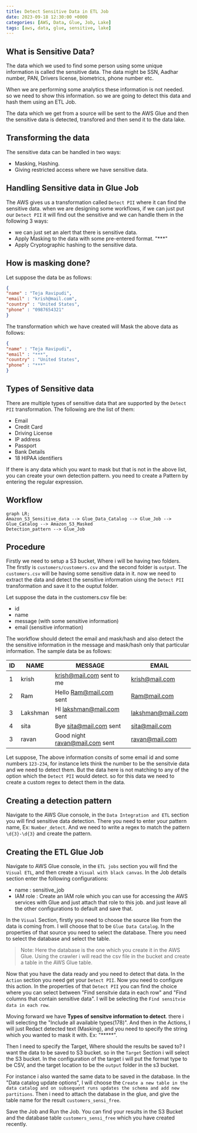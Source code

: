 ```yaml
---
title: Detect Sensitive Data in ETL Job
date: 2023-09-18 12:30:00 +0000
categories: [AWS, Data, Glue, Job, Lake]
tags: [aws, data, glue, sensitive, lake]
---
```


## What is Sensitive Data?
The data which we used to find some person using some unique information is called the sensitive data. The data might be SSN, Aadhar number, PAN, Drivers license, biometrics, phone number etc.

When we are performing some analytics these information is not needed. so we need to show this information. so we are going to detect this data and hash them using an ETL Job.

The data which we get from a source will be sent to the AWS Glue and then the sensitive data is detected, transfored and then send it to the data lake.

## Transforming the data
The sensitive data can be handled in two ways:
- Masking, Hashing.
- Giving restricted access where we have sensitive data.

## Handling Sensitive data in Glue Job
The AWS gives us a transformation called `Detect PII` where it can find the sensitive data. when we are designing some workflows, if we can just put our `Detect PII` it will find out the sensitive and we can handle them in the following 3 ways:
- we can just set an alert that there is sensitive data.
- Apply Masking to the data with some pre-entered format. "***"
- Apply Cryptographic hashing to the sensitive data.

## How is masking done?
Let suppose the data be as follows:
```Json
{
"name" : "Teja Ravipudi",
"email" : "krish@mail.com",
"country" : "United States",
"phone" : "0987654321"
}
```
The transformation which we have created will Mask the above data as follows:
```Json
{
"name" : "Teja Ravipudi",
"email" : "***",
"country" : "United States",
"phone" : "***"
}
```

## Types of Sensitive data
There are multiple types of sensitive data that are supported by the `Detect PII` transformation. The following are the list of them:
- Email
- Credit Card
- Driving License
- IP address
- Passport
- Bank Details
- 18 HIPAA identifiers

If there is any data which you want to mask but that is not in the above list, you can create your own detection pattern. you need to create a Pattern by entering the regular expression.


## Workflow

```mermaid
graph LR;
Amazon_S3_Sensitive_data --> Glue_Data_Catalog --> Glue_Job --> Glue_Catalog --> Amazon_S3_Masked
Detection_pattern --> Glue_Job
```

## Procedure
Firstly we need to setup a S3 bucket, Where i will be having two folders. The firstly is `customers/customers.csv` and the second folder is `output`. The `customers.csv` will be having some sensitive data in it. now we need to extract the data and detect the sensitive information uisng the `Detect PII` transformation and save it to the ouptut folder.

Let suppose the data in the customers.csv file be: 
- id
- name
- message (with some sensitive information)
- email (sensitive information)

The workflow should detect the email and mask/hash and also detect the the sensitive information in the message and mask/hash only that particular information. The sample data be as follows:

| ID | NAME | MESSAGE | EMAIL |
| -- | ---- | ------- | ----- |
| 1 | krish | krish@mail.com sent to me | krish@mail.com |
| 2 | Ram | Hello Ram@mail.com sent | Ram@mail.com |
| 3 | Lakshman | HI lakshman@mail.com sent | lakshman@mail.com |
| 4 | sita | Bye sita@mail.com sent | sita@mail.com |
| 3 | ravan | Good night ravan@mail.com sent | ravan@mail.com |

Let suppose, The above information consits of some email id and some numbers `123-234`, for instance lets think the number to be the sensitvie data and we need to detect them. But the data here is not matching to any of the option which the `Detect PII` would detect. so for this data we need to create a custom regex to detect them in the data.

## Creating a detection pattern
Navigate to the AWS Glue console, in the `Data Integration and ETL` section you will find sensitive data detection.
There you need to enter your pattern name, Ex: `Number_detect`. And we need to write a regex to match the pattern `\d{3}-\d{3}` and create the pattern.

## Creating the ETL Glue Job
Navigate to AWS Glue console, in the `ETL jobs` section you will find the `Visual ETL`, and then create a `Visual with black canvas`. 
In the Job details section enter the following configurations:
- name : sensitive_job
- IAM role : Create an IAM role which you can use for accessing the AWS services with Glue and just attach that role to this job.
and just leave all the other configurations to default and save that.

In the `Visual` Section, firstly you need to choose the source like from the data is coming from. I will choose that to be `Glue Data Catalog`. In the properties of that source you need to select the database. There you need to select the database and select the table. 

> Note: Here the database is the one which you create it in the AWS Glue. Using the crawler i will read the csv file in the bucket and create a table in the AWS Glue table.

Now that you have the data ready and you need to detect that data. In the `Action` section you need get your `Detect PII`. Now you need to configure this action.
In the properties of that `Detect PII` you can find the choice where you can select between "Find sensitvie data in each row" and "Find columns that contain sensitive data". I will be selecting the `Find sensitvie data in each row`. 

Moving forward we have **Types of sensitve information to detect**. there i will selecting the "Include all available types(178)". And then in the Actions, I will just Redact detected text (Masking), and you need to specify the string which you wanted to mask it with. Ex: "*****".

Then I need to specify the Target, Where should the results be saved to? 
I want the data to be saved to S3 bucket. so in the `Target` Section i will select the S3 bucket. In the configuration of the target i will put the format type to be CSV, and the target location to be the `output` folder in the s3 bucket. 

For instance i also wanted the same data to be saved in the database. In the "Data catalog update options", I will choose the `Create a new table in the data catalog and on subsequent runs updates the schema and add new partitions`.  Then i need to attach the database in the glue,  and give the table name for the result `customers_sensi_free`. 

Save the Job and Run the Job.
You can find your results in the S3 Bucket and the database table `customers_sensi_free` which you have created recently.